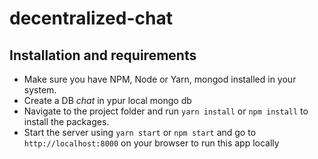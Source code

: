 # decentralized-chat

## Installation and requirements
- Make sure you have NPM, Node or Yarn, mongod installed in your system.
- Create a DB *chat* in ypur local mongo db
- Navigate to the project folder and run `yarn install` or `npm install` to install the packages.
- Start the server using `yarn start` or `npm start` and go to `http://localhost:8000` on your browser to run this app locally 
